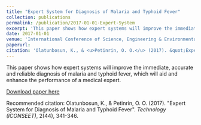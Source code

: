 ```yaml
---
title: "Expert System for Diagnosis of Malaria and Typhoid Fever"
collection: publications
permalink: /publication/2017-01-01-Expert-System
excerpt: 'This paper shows how expert systems will improve the immediate, accurate and reliable diagnosis of malaria and typhoid fever'
date: 2017-01-01
venue: 'International Conference of Science, Engineering & Environmental Technology (ICONSEET)'
paperurl: 
citation: 'Olatunbosun, K., & <u>Petinrin, O. O.</u> (2017). &quot;Expert System for Diagnosis of Malaria and Typhoid Fever&quot;. <i>Technology (ICONSEET)</i>, 2(44), 341-346.'
---
```

This paper shows how expert systems will improve the immediate, accurate and reliable diagnosis of malaria and typhoid fever, which will aid and enhance the performance of a medical expert.

[Download paper here](http://olutomilayo.github.io/files/Paper1.pdf)

Recommended citation: Olatunbosun, K., & Petinrin, O. O. (2017). "Expert System for Diagnosis of Malaria and Typhoid Fever". <i>Technology (ICONSEET)</i>, 2(44), 341-346.
